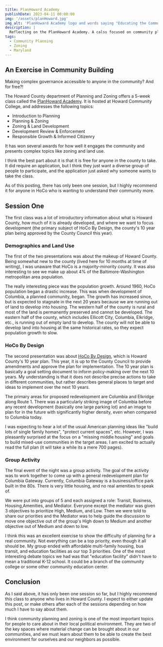 ```yaml
---
title: PlanHoward Academy 
publishDate: 2023-04-11 00:00:00
img: '/assets/planHoward.jpg'
img_alt: 'PlanHoward Academy logo and words saying "Educating the Community About Land Use, Zoning & Development"'
description: |
  Reflecting on the PlanHoward Academy. A calss focused on community planning and zoning in Howard County, MD.  
tags:
  - Community Planning
  - Zoning
  - Maryland
---
```


## An Exercise in Community Building

Making complex governance accessible to anyone in the community? And for free?! 

The Howard County department of Planning and Zoning offers a 5-week class called the [PlanHoward Academy](https://www.howardcountymd.gov/planning-zoning/planhoward-academy). It is hosted at Howard Community College, and addresses the following topics:
- Introduction to Planning
- Planning & Zoning
- Zoning & Land Development
- Development Review & Enforcement
- Responsible Growth & Informed Citizenry

It has won several awards for how well it engages the community and presents complex topics like zoning and land use. 

I think the best part about it is that it is free for anyone in the county to take. It did require an application, but I think they just want a diverse group of people to participate, and the application just asked why someone wants to take the class. 

As of this posting, there has only been one session, but I highly recommend it for anyone in HoCo who is wanting to understand their community more. 

## Session One

The first class was a lot of introductory information about what is Howard County, how much of it is already developed, and where we want to focus development (the primary subject of HoCo By Design, the county's 10 year plan being approved by the County Council this year). 

### Demographics and Land Use

The first of the two presentations was about the makeup of Howard County. Being somewhat new to the county (lived here for 10 months at time of writing), I was unaware that HoCo is a majority-minority county. It was also interesting to see we make up about 4% of the Baltimore-Washington metropolitan area population. 

The really interesting piece was the population growth. Around 1960, HoCo population began a drastic increase. This was when development of Columbia, a planned community, began. The growth has increased since, but is expected to stagnate in the next 20 years because we are running out of land to develop into housing. The western half of the county is rural and most of the land is permanently preserved and cannot be developed. The eastern half of the county, which includes Ellicott City, Columbia, Elkridge, etc., is running out of empty land to develop. The county will not be able to develop land into housing at the same historical rates, so they expect population growth to slow. 

### HoCo By Design

The second presentation was about [HoCo By Design](https://www.hocobydesign.com/), which is Howard County's 10 year plan. This year, it is up to the County Council to provide amendments and approve the plan for implementation. The 10 year plan is basically a goal setting document to inform policy-making over the next 10 years. My understanding is that it does not describe precise actions to take in different communities, but rather describes general places to target and ideas to implement over the next 10 years. 

The primary areas for proposed redevelopment are Columbia and Elkridge along Route 1. There was a particularly striking image of Columbia before any recent development (basically one large parking lot) and an image to plan for in the future with significantly higher density, even when compared to Columbia today. 

I was expecting to hear a lot of the usual American planning ideas like "build lots of single family homes", "protect current spaces", etc. However, I was pleasantly surprised at the focus on a "missing middle housing" and goals to build mixed-use communities in the target areas. I am excited to actually read the full plan (it will take a while its a mere 700 pages). 

### Group Activity

The final event of the night was a group activity. The goal of the activity was to work together to come up with a general redevelopment plan for Columbia Gateway. Currently, Columbia Gateway is a business/office park built in the 80s. There is very little housing, and no real amenities to speak of. 

We were put into groups of 5 and each assigned a role: Transit, Business, Housing,Amenities, and Mediator. Everyone except the mediator was given 3 objectives to prioritize High, Medium, and Low. Then we were told to share our priorities and the Mediator was to help guide the discussion to move one objective out of the group's High down to Medium and another objective out of Medium and down to low. 

I think this was an excellent exercise to show the difficulty of planning for a real community. Not everything can be a top priority, even though it all should be. My group ended with affordable multi-family housing, bus transit, and education facilities as our top 3 priorities. One of the most interesting debate topics we had was that "education facility" didn't have to mean a traditional K-12 school. It could be a branch of the community college or some other community education center. 

## Conclusion

As I said above, it has only been one session so far, but I highly recommend this class to anyone who lives in Howard County. I expect to either update this post, or make others after each of the sessions depending on how much I have to say about them. 

I think community planning and zoning is one of the most important topics for people to care about in their local political environment. They are two of the key spaces where material change can be brought about in our communities, and we must learn about them to be able to create the best environment for ourselves and our neighbors as possible. 